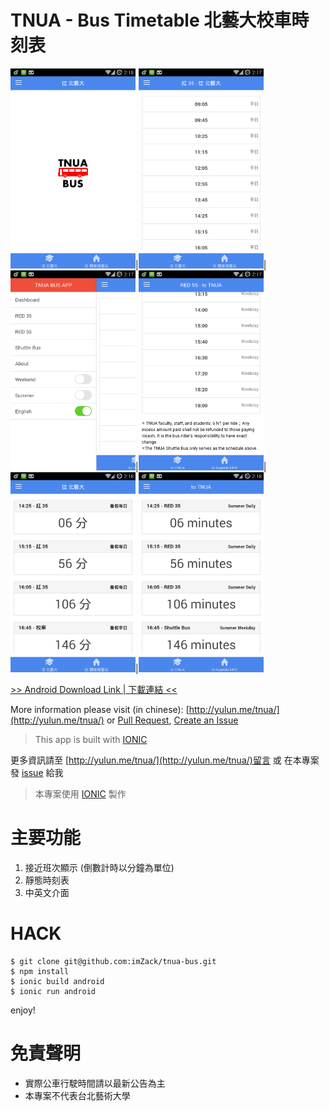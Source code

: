 TNUA - Bus Timetable 北藝大校車時刻表 
=====================================

<img src="https://raw.githubusercontent.com/imZack/tnua-bus/master/screenshots/tnua_4.png" width="200px" style="display: inline-block;">|<img src="https://raw.githubusercontent.com/imZack/tnua-bus/master/screenshots/tnua_1.png" width="200px" style="display: inline-block;">|<img src="https://raw.githubusercontent.com/imZack/tnua-bus/master/screenshots/tnua_2.png" width="200px" style="display: inline-block;">|<img src="https://raw.githubusercontent.com/imZack/tnua-bus/master/screenshots/tnua_3.png" width="200px" style="display: inline-block;">|<img src="https://raw.githubusercontent.com/imZack/tnua-bus/master/screenshots/tnua_5.png" width="200px" style="display: inline-block;">|<img src="https://raw.githubusercontent.com/imZack/tnua-bus/master/screenshots/tnua_6.png" width="200px" style="display: inline-block;">

[>> Android Download Link | 下載連結 <<](https://play.google.com/store/apps/details?id=zack.tnuabus)

More information please visit (in chinese): [http://yulun.me/tnua/](http://yulun.me/tnua/) or [Pull Request](https://github.com/imZack/tnua-bus), [Create an Issue](https://github.com/imZack/tnua-bus/issues/new)

> This app is built with [IONIC](http://ionicframework.com/)

更多資訊請至 [http://yulun.me/tnua/](http://yulun.me/tnua/)留言 或 在本專案發 [issue](https://github.com/imZack/tnua-bus/issues/new) 給我

> 本專案使用 [IONIC](http://ionicframework.com/) 製作

主要功能
========
1. 接近班次顯示 (倒數計時以分鐘為單位)
2. 靜態時刻表
3. 中英文介面

HACK
====

```
$ git clone git@github.com:imZack/tnua-bus.git
$ npm install
$ ionic build android
$ ionic run android
```

enjoy!

免責聲明
========
- 實際公車行駛時間請以最新公告為主
- 本專案不代表台北藝術大學
